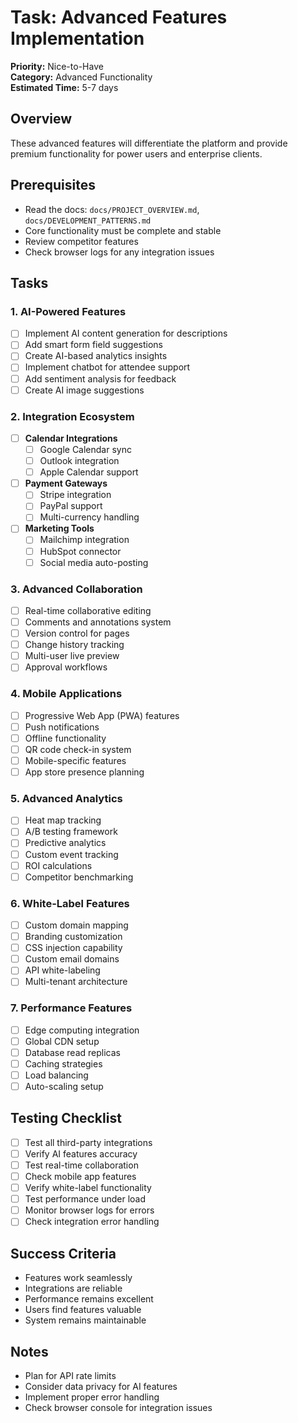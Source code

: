 # Task: Advanced Features Implementation

**Priority:** Nice-to-Have  
**Category:** Advanced Functionality  
**Estimated Time:** 5-7 days

## Overview

These advanced features will differentiate the platform and provide premium functionality for power users and enterprise clients.

## Prerequisites

- Read the docs: `docs/PROJECT_OVERVIEW.md`, `docs/DEVELOPMENT_PATTERNS.md`
- Core functionality must be complete and stable
- Review competitor features
- Check browser logs for any integration issues

## Tasks

### 1. AI-Powered Features

- [ ] Implement AI content generation for descriptions
- [ ] Add smart form field suggestions
- [ ] Create AI-based analytics insights
- [ ] Implement chatbot for attendee support
- [ ] Add sentiment analysis for feedback
- [ ] Create AI image suggestions

### 2. Integration Ecosystem

- [ ] **Calendar Integrations**
  - [ ] Google Calendar sync
  - [ ] Outlook integration
  - [ ] Apple Calendar support
- [ ] **Payment Gateways**
  - [ ] Stripe integration
  - [ ] PayPal support
  - [ ] Multi-currency handling
- [ ] **Marketing Tools**
  - [ ] Mailchimp integration
  - [ ] HubSpot connector
  - [ ] Social media auto-posting

### 3. Advanced Collaboration

- [ ] Real-time collaborative editing
- [ ] Comments and annotations system
- [ ] Version control for pages
- [ ] Change history tracking
- [ ] Multi-user live preview
- [ ] Approval workflows

### 4. Mobile Applications

- [ ] Progressive Web App (PWA) features
- [ ] Push notifications
- [ ] Offline functionality
- [ ] QR code check-in system
- [ ] Mobile-specific features
- [ ] App store presence planning

### 5. Advanced Analytics

- [ ] Heat map tracking
- [ ] A/B testing framework
- [ ] Predictive analytics
- [ ] Custom event tracking
- [ ] ROI calculations
- [ ] Competitor benchmarking

### 6. White-Label Features

- [ ] Custom domain mapping
- [ ] Branding customization
- [ ] CSS injection capability
- [ ] Custom email domains
- [ ] API white-labeling
- [ ] Multi-tenant architecture

### 7. Performance Features

- [ ] Edge computing integration
- [ ] Global CDN setup
- [ ] Database read replicas
- [ ] Caching strategies
- [ ] Load balancing
- [ ] Auto-scaling setup

## Testing Checklist

- [ ] Test all third-party integrations
- [ ] Verify AI features accuracy
- [ ] Test real-time collaboration
- [ ] Check mobile app features
- [ ] Verify white-label functionality
- [ ] Test performance under load
- [ ] Monitor browser logs for errors
- [ ] Check integration error handling

## Success Criteria

- Features work seamlessly
- Integrations are reliable
- Performance remains excellent
- Users find features valuable
- System remains maintainable

## Notes

- Plan for API rate limits
- Consider data privacy for AI features
- Implement proper error handling
- Check browser console for integration issues
